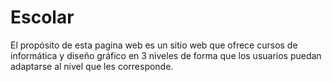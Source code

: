 # Escolar
El propósito de esta pagina web es un sitio web que ofrece cursos de informática y diseño gráfico en 3 niveles de forma que los usuarios puedan adaptarse al nivel que les corresponde.
